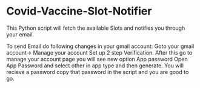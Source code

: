 # Covid-Vaccine-Slot-Notifier
This Python script will fetch the available Slots and notifies you through your email.

To send Email do following changes in your gmail account:
Goto your gmail account-> Manage your account
Set up 2 step Verification.
After this go to manage your account page you will see new option App password
Open App Password and select other in app type and then generate.
You will recieve a password copy that password in the script and you are good to go.
